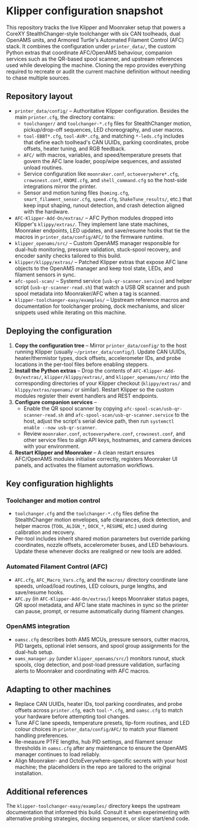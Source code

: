 # Klipper configuration snapshot

This repository tracks the live Klipper and Moonraker setup that powers a CoreXY StealthChanger-style toolchanger with six CAN toolheads, dual OpenAMS units, and Armored Turtle's Automated Filament Control (AFC) stack. It combines the configuration under `printer_data/`, the custom Python extras that coordinate AFC/OpenAMS behaviour, companion services such as the QR-based spool scanner, and upstream references used while developing the machine. Cloning the repo provides everything required to recreate or audit the current machine definition without needing to chase multiple sources.

## Repository layout

- `printer_data/config/` – Authoritative Klipper configuration. Besides the main `printer.cfg`, the directory contains:
  - `toolchanger/` and `toolchanger-*.cfg` files for StealthChanger motion, pickup/drop-off sequences, LED choreography, and user macros.
  - `tool-EBBT*.cfg`, `tool-AVR*.cfg`, and matching `*-leds.cfg` includes that define each toolhead's CAN UUIDs, parking coordinates, probe offsets, heater tuning, and RGB feedback.
  - `AFC/` with macros, variables, and speed/temperature presets that govern the AFC lane loader, poop/wipe sequences, and assisted unload routines.
  - Service configuration like `moonraker.conf`, `octoeverywhere*.cfg`, `crowsnest.conf`, `KNOMI.cfg`, and `shell_command.cfg` so the host-side integrations mirror the printer.
  - Sensor and motion tuning files (`homing.cfg`, `smart_filament_sensor.cfg`, `speed.cfg`, `ShakeTune_results/`, etc.) that keep input shaping, runout detection, and crash detection aligned with the hardware.
- `AFC-Klipper-Add-On/extras/` – AFC Python modules dropped into Klipper's `klippy/extras/`. They implement lane state machines, Moonraker endpoints, LED updates, and save/resume hooks that tie the macros in `printer_data/config/AFC/` to the firmware runtime.
- `klipper_openams/src/` – Custom OpenAMS manager responsible for dual-hub monitoring, pressure validation, stuck-spool recovery, and encoder sanity checks tailored to this build.
- `klipper/klippy/extras/` – Patched Klipper extras that expose AFC lane objects to the OpenAMS manager and keep tool state, LEDs, and filament sensors in sync.
- `afc-spool-scan/` – Systemd service (`usb-qr-scanner.service`) and helper script (`usb-qr-scanner-read.sh`) that watch a USB QR scanner and push spool metadata into Moonraker/AFC when a tag is scanned.
- `klipper-toolchanger-easy/examples/` – Upstream reference macros and documentation for toolchanger probing, dock mechanisms, and slicer snippets used while iterating on this machine.

## Deploying the configuration

1. **Copy the configuration tree** – Mirror `printer_data/config/` to the host running Klipper (usually `~/printer_data/config/`). Update CAN UUIDs, heater/thermistor types, dock offsets, accelerometer IDs, and probe locations in the per-tool files before enabling steppers.
2. **Install the Python extras** – Drop the contents of `AFC-Klipper-Add-On/extras/`, `klipper/klippy/extras/`, and `klipper_openams/src/` into the corresponding directories of your Klipper checkout (`klippy/extras/` and `klippy/extras/openams/` or similar). Restart Klipper so the custom modules register their event handlers and REST endpoints.
3. **Configure companion services** –
   - Enable the QR spool scanner by copying `afc-spool-scan/usb-qr-scanner-read.sh` and `afc-spool-scan/usb-qr-scanner.service` to the host, adjust the script's serial device path, then run `systemctl enable --now usb-qr-scanner`.
   - Review `moonraker.conf`, `octoeverywhere.conf`, `crowsnest.conf`, and other service files to align API keys, hostnames, and camera devices with your environment.
4. **Restart Klipper and Moonraker** – A clean restart ensures AFC/OpenAMS modules initialise correctly, registers Moonraker UI panels, and activates the filament automation workflows.

## Key configuration highlights

### Toolchanger and motion control
- `toolchanger.cfg` and the `toolchanger-*.cfg` files define the StealthChanger motion envelopes, safe clearances, dock detection, and helper macros (`TOOL_ALIGN_*`, `DOCK_*`, `RESUME`, etc.) used during calibration and recovery.
- Per-tool includes inherit shared motion parameters but override parking coordinates, nozzle offsets, accelerometer buses, and LED behaviours. Update these whenever docks are realigned or new tools are added.

### Automated Filament Control (AFC)
- `AFC.cfg`, `AFC_Macro_Vars.cfg`, and the `macros/` directory coordinate lane speeds, unload/load routines, LED colours, purge lengths, and save/resume hooks.
- `AFC.py` (in `AFC-Klipper-Add-On/extras/`) keeps Moonraker status pages, QR spool metadata, and AFC lane state machines in sync so the printer can pause, prompt, or resume automatically during filament changes.

### OpenAMS integration
- `oamsc.cfg` describes both AMS MCUs, pressure sensors, cutter macros, PID targets, optional inlet sensors, and spool group assignments for the dual-hub setup.
- `oams_manager.py` (under `klipper_openams/src/`) monitors runout, stuck spools, clog detection, and post-load pressure validation, surfacing alerts to Moonraker and coordinating with AFC macros.

## Adapting to other machines

- Replace CAN UUIDs, heater IDs, tool parking coordinates, and probe offsets across `printer.cfg`, each `tool-*.cfg`, and `oamsc.cfg` to match your hardware before attempting tool changes.
- Tune AFC lane speeds, temperature presets, tip-form routines, and LED colour choices in `printer_data/config/AFC/` to match your filament handling preferences.
- Re-measure PTFE lengths, hub PID settings, and filament sensor thresholds in `oamsc.cfg` after any maintenance to ensure the OpenAMS manager continues to load reliably.
- Align Moonraker- and OctoEverywhere-specific secrets with your host machine; the placeholders in the repo are tailored to the original installation.

## Additional references

The `klipper-toolchanger-easy/examples/` directory keeps the upstream documentation that informed this build. Consult it when experimenting with alternative probing strategies, docking sequences, or slicer start/end code.
